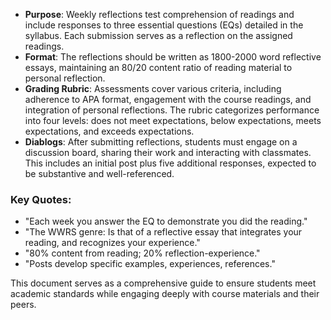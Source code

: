 - **Purpose**: Weekly reflections test comprehension of readings and include responses to three essential questions (EQs) detailed in the syllabus. Each submission serves as a reflection on the assigned readings.
- **Format**: The reflections should be written as 1800-2000 word reflective essays, maintaining an 80/20 content ratio of reading material to personal reflection.
- **Grading Rubric**: Assessments cover various criteria, including adherence to APA format, engagement with the course readings, and integration of personal reflections. The rubric categorizes performance into four levels: does not meet expectations, below expectations, meets expectations, and exceeds expectations.
- **Diablogs**: After submitting reflections, students must engage on a discussion board, sharing their work and interacting with classmates. This includes an initial post plus five additional responses, expected to be substantive and well-referenced.

### Key Quotes:

- "Each week you answer the EQ to demonstrate you did the reading."
- "The WWRS genre: Is that of a reflective essay that integrates your reading, and recognizes your experience."
- "80% content from reading; 20% reflection-experience."
- "Posts develop specific examples, experiences, references."

This document serves as a comprehensive guide to ensure students meet academic standards while engaging deeply with course materials and their peers.